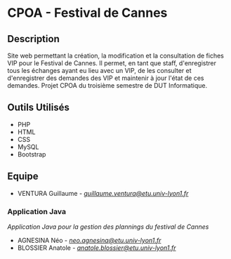 <h1>CPOA - Festival de Cannes</h1>


<h2>Description</h2>


Site web permettant la création, la modification et la consultation de fiches VIP pour le Festival de Cannes. Il permet, en tant que staff, d'enregistrer tous les échanges ayant eu lieu avec un VIP, de les consulter et d'enregistrer des demandes des VIP et maintenir à jour l'état de ces demandes. Projet CPOA du troisième semestre de DUT Informatique.

<h2>Outils Utilisés</h2>


- PHP
- HTML
- CSS
- MySQL
- Bootstrap

<h2>Equipe</h2>

- VENTURA Guillaume - *[guillaume.ventura@etu.univ-lyon1.fr](mailto:guillaume.ventura@etu.univ-lyon1.fr)*

<h3>Application Java</h3>

<i>Application Java pour la gestion des plannings du festival de Cannes</i>

- AGNESINA Néo - *[neo.agnesina@etu.univ-lyon1.fr](mailto:neo.agnesina@etu.univ-lyon1.fr)*
- BLOSSIER Anatole - *[anatole.blossier@etu.univ-lyon1.fr](mailto:anatole.blossier@etu.univ-lyon1.fr)*
